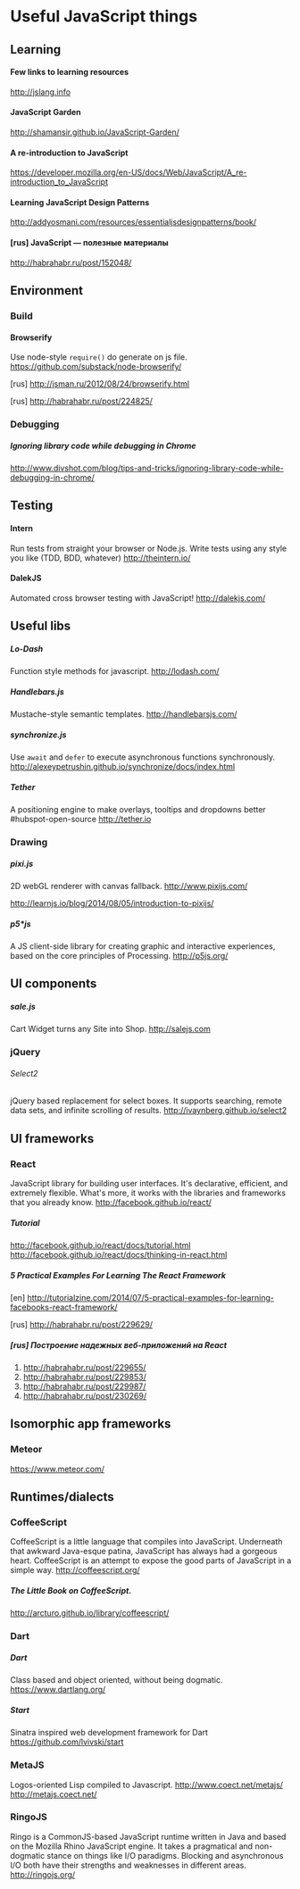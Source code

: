 # Useful JavaScript things



## Learning

#### Few links to learning resources
http://jslang.info


#### JavaScript Garden
http://shamansir.github.io/JavaScript-Garden/

#### A re-introduction to JavaScript
https://developer.mozilla.org/en-US/docs/Web/JavaScript/A_re-introduction_to_JavaScript

#### Learning JavaScript Design Patterns
http://addyosmani.com/resources/essentialjsdesignpatterns/book/

#### [rus] JavaScript — полезные материалы
http://habrahabr.ru/post/152048/



## Environment

### Build



#### Browserify
Use node-style `require()` do generate on js file.
https://github.com/substack/node-browserify/

[rus] http://jsman.ru/2012/08/24/browserify.html

[rus] http://habrahabr.ru/post/224825/


### Debugging

##### Ignoring library code while debugging in Chrome
http://www.divshot.com/blog/tips-and-tricks/ignoring-library-code-while-debugging-in-chrome/



## Testing

#### Intern
Run tests from straight your browser or Node.js. Write tests using any style you like (TDD, BDD, whatever)
http://theintern.io/

#### DalekJS
Automated cross browser testing with JavaScript!
http://dalekjs.com/



## Useful libs

##### Lo-Dash
Function style methods for javascript.
http://lodash.com/

##### Handlebars.js
Mustache-style semantic templates.
http://handlebarsjs.com/

##### synchronize.js
Use `await` and `defer` to execute asynchronous functions synchronously.
http://alexeypetrushin.github.io/synchronize/docs/index.html

##### Tether
A positioning engine to make overlays, tooltips and dropdowns better #hubspot-open-source
http://tether.io

### Drawing

##### pixi.js
2D webGL renderer with canvas fallback.
http://www.pixijs.com/

http://learnjs.io/blog/2014/08/05/introduction-to-pixijs/

##### p5*js
A JS client-side library for creating graphic and interactive experiences, based on the core principles of Processing.
http://p5js.org/


## UI components

##### sale.js
Cart Widget turns any Site into Shop.
http://salejs.com


### jQuery

###### Select2
jQuery based replacement for select boxes. It supports searching, remote data sets, and infinite scrolling of results. 
http://ivaynberg.github.io/select2



## UI frameworks


### React
JavaScript library for building user interfaces. It's declarative, efficient, and extremely flexible. What's more, it works with the libraries and frameworks that you already know.
http://facebook.github.io/react/

##### Tutorial
http://facebook.github.io/react/docs/tutorial.html
http://facebook.github.io/react/docs/thinking-in-react.html

##### 5 Practical Examples For Learning The React Framework
[en] http://tutorialzine.com/2014/07/5-practical-examples-for-learning-facebooks-react-framework/

[rus] http://habrahabr.ru/post/229629/

##### [rus] Построение надежных веб-приложений на React

1. http://habrahabr.ru/post/229655/
2. http://habrahabr.ru/post/229853/
3. http://habrahabr.ru/post/229987/
4. http://habrahabr.ru/post/230269/



## Isomorphic app frameworks


### Meteor
https://www.meteor.com/



## Runtimes/dialects

### CoffeeScript
CoffeeScript is a little language that compiles into JavaScript. Underneath that awkward Java-esque patina, JavaScript has always had a gorgeous heart. CoffeeScript is an attempt to expose the good parts of JavaScript in a simple way. 
http://coffeescript.org/

##### The Little Book on CoffeeScript.
http://arcturo.github.io/library/coffeescript/


### Dart
##### Dart
Class based and object oriented, without being dogmatic.
https://www.dartlang.org/
##### Start
Sinatra inspired web development framework for Dart
https://github.com/lvivski/start

### MetaJS
Logos-oriented Lisp compiled to Javascript.
http://www.coect.net/metajs/
http://metajs.coect.net/

### RingoJS
Ringo is a CommonJS-based JavaScript runtime written in Java and based on the Mozilla Rhino JavaScript engine. It takes a pragmatical and non-dogmatic stance on things like I/O paradigms. Blocking and asynchronous I/O both have their strengths and weaknesses in different areas.
http://ringojs.org/


